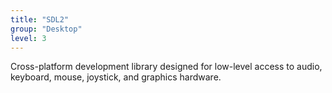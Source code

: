 ```yaml
---
title: "SDL2"
group: "Desktop"
level: 3
---
```


Cross-platform development library designed for low-level access to audio, keyboard, mouse, joystick, and graphics hardware.